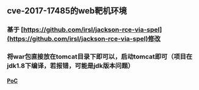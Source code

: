 ## cve-2017-17485的web靶机环境
### 基于 [https://github.com/irsl/jackson-rce-via-spel](https://github.com/irsl/jackson-rce-via-spel)修改
### 将war包直接放在tomcat目录下即可以，启动tomcat即可（项目在jdk1.8下编译，若报错，可能是jdk版本问题）
#### [PoC](https://github.com/hucheat/vulns/blob/master/cve-2017-17485_web_vuln/poc.py)

